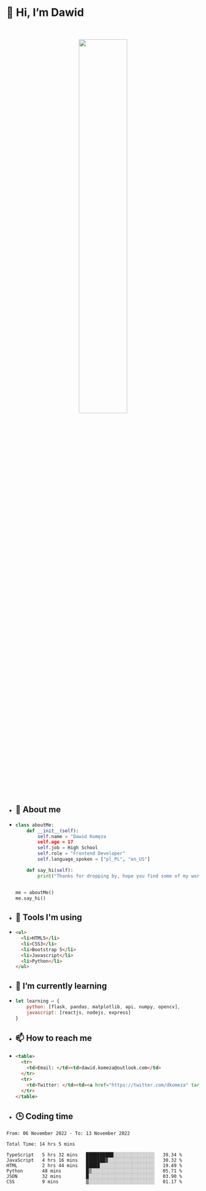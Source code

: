 <h1>👋 Hi, I’m Dawid</h1>
<p align="center">
   <br>
   <br>
   <img src="https://user-images.githubusercontent.com/106035813/169717090-b330e670-ddca-48c9-8b2d-2290dfb78111.png" width="50%">
   <br>
   <br>
</p>



- <h2>💁 About me</h2>
- ```Python
  class aboutMe:
      def __init__(self):
          self.name = "Dawid Komęza
          self.age = 17
          self.job = High School
          self.role = "Frontend Developer"
          self.language_spoken = ["pl_PL", "en_US"]

      def say_hi(self):
          print("Thanks for dropping by, hope you find some of my work interesting.")


  me = aboutMe()
  me.say_hi()
  ```
  
- <h2>🔨 Tools I'm using</h2>
- ```html
  <ul>
    <li>HTML5</li>
    <li>CSS3</li>
    <li>Bootstrap 5</li>
    <li>Javascript</li>
    <li>Python</li>
  </ul>
  
- <h2>🌱 I’m currently learning</h2>
- ```javascript
  let learning = {
      python: [flask, pandas, matplotlib, api, numpy, opencv],
      javascript: [reactjs, nodejs, express]
  }
  ```
  
- <h2>📫 How to reach me</h2>
- ```html
  <table>
    <tr>
      <td>Email: </td><td>dawid.komeza@outlook.com</td>
    </tr>
    <tr>
      <td>Twitter: </td><td><a href="https://twitter.com/dkomeza" target="_blank">@dkomeza</a></td>
    </tr>
  </table>
  
- <h2>🕒 Coding time</h2>
<!--START_SECTION:waka-->

```text
From: 06 November 2022 - To: 13 November 2022

Total Time: 14 hrs 5 mins

TypeScript   5 hrs 32 mins   ██████████░░░░░░░░░░░░░░░   39.34 %
JavaScript   4 hrs 16 mins   ███████▓░░░░░░░░░░░░░░░░░   30.32 %
HTML         2 hrs 44 mins   █████░░░░░░░░░░░░░░░░░░░░   19.49 %
Python       48 mins         █▒░░░░░░░░░░░░░░░░░░░░░░░   05.71 %
JSON         32 mins         █░░░░░░░░░░░░░░░░░░░░░░░░   03.90 %
CSS          9 mins          ▒░░░░░░░░░░░░░░░░░░░░░░░░   01.17 %
```

<!--END_SECTION:waka-->
